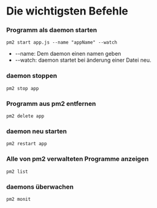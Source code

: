 # Die wichtigsten Befehle
### Programm als daemon starten

```shell
pm2 start app.js --name "appName" --watch
```
- --name: Dem daemon einen namen geben
- --watch: daemon startet bei änderung einer Datei neu.
### daemon stoppen

```shell
pm2 stop app
```

### Programm aus pm2 entfernen

```shell
pm2 delete app
```

### daemon neu starten

```shell
pm2 restart app
```

### Alle von pm2 verwalteten Programme anzeigen

```shell
pm2 list
```

### daemons überwachen

```shell
pm2 monit
```

```shell
```

```shell
```

```shell
```

```shell
```

```shell
```